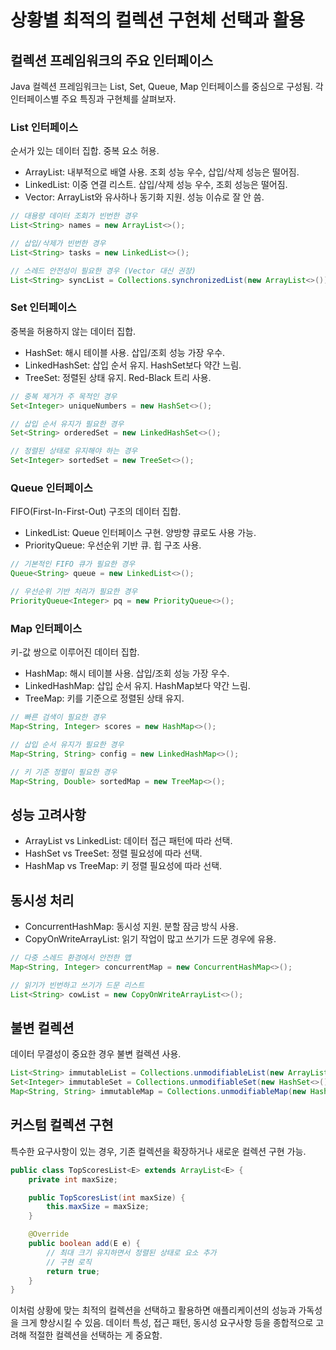 # 상황별 최적의 컬렉션 구현체 선택과 활용

## 컬렉션 프레임워크의 주요 인터페이스

Java 컬렉션 프레임워크는 List, Set, Queue, Map 인터페이스를 중심으로 구성됨. 각 인터페이스별 주요 특징과 구현체를 살펴보자.

### List 인터페이스

순서가 있는 데이터 집합. 중복 요소 허용.

- ArrayList: 내부적으로 배열 사용. 조회 성능 우수, 삽입/삭제 성능은 떨어짐.
- LinkedList: 이중 연결 리스트. 삽입/삭제 성능 우수, 조회 성능은 떨어짐.
- Vector: ArrayList와 유사하나 동기화 지원. 성능 이슈로 잘 안 씀.

```java
// 대용량 데이터 조회가 빈번한 경우
List<String> names = new ArrayList<>();

// 삽입/삭제가 빈번한 경우
List<String> tasks = new LinkedList<>();

// 스레드 안전성이 필요한 경우 (Vector 대신 권장)
List<String> syncList = Collections.synchronizedList(new ArrayList<>());
```

### Set 인터페이스

중복을 허용하지 않는 데이터 집합.

- HashSet: 해시 테이블 사용. 삽입/조회 성능 가장 우수.
- LinkedHashSet: 삽입 순서 유지. HashSet보다 약간 느림.
- TreeSet: 정렬된 상태 유지. Red-Black 트리 사용.

```java
// 중복 제거가 주 목적인 경우
Set<Integer> uniqueNumbers = new HashSet<>();

// 삽입 순서 유지가 필요한 경우
Set<String> orderedSet = new LinkedHashSet<>();

// 정렬된 상태로 유지해야 하는 경우
Set<Integer> sortedSet = new TreeSet<>();
```

### Queue 인터페이스

FIFO(First-In-First-Out) 구조의 데이터 집합.

- LinkedList: Queue 인터페이스 구현. 양방향 큐로도 사용 가능.
- PriorityQueue: 우선순위 기반 큐. 힙 구조 사용.

```java
// 기본적인 FIFO 큐가 필요한 경우
Queue<String> queue = new LinkedList<>();

// 우선순위 기반 처리가 필요한 경우
PriorityQueue<Integer> pq = new PriorityQueue<>();
```

### Map 인터페이스

키-값 쌍으로 이루어진 데이터 집합.

- HashMap: 해시 테이블 사용. 삽입/조회 성능 가장 우수.
- LinkedHashMap: 삽입 순서 유지. HashMap보다 약간 느림.
- TreeMap: 키를 기준으로 정렬된 상태 유지.

```java
// 빠른 검색이 필요한 경우
Map<String, Integer> scores = new HashMap<>();

// 삽입 순서 유지가 필요한 경우
Map<String, String> config = new LinkedHashMap<>();

// 키 기준 정렬이 필요한 경우
Map<String, Double> sortedMap = new TreeMap<>();
```

## 성능 고려사항

- ArrayList vs LinkedList: 데이터 접근 패턴에 따라 선택.
- HashSet vs TreeSet: 정렬 필요성에 따라 선택.
- HashMap vs TreeMap: 키 정렬 필요성에 따라 선택.

## 동시성 처리

- ConcurrentHashMap: 동시성 지원. 분할 잠금 방식 사용.
- CopyOnWriteArrayList: 읽기 작업이 많고 쓰기가 드문 경우에 유용.

```java
// 다중 스레드 환경에서 안전한 맵
Map<String, Integer> concurrentMap = new ConcurrentHashMap<>();

// 읽기가 빈번하고 쓰기가 드문 리스트
List<String> cowList = new CopyOnWriteArrayList<>();
```

## 불변 컬렉션

데이터 무결성이 중요한 경우 불변 컬렉션 사용.

```java
List<String> immutableList = Collections.unmodifiableList(new ArrayList<>());
Set<Integer> immutableSet = Collections.unmodifiableSet(new HashSet<>());
Map<String, String> immutableMap = Collections.unmodifiableMap(new HashMap<>());
```

## 커스텀 컬렉션 구현

특수한 요구사항이 있는 경우, 기존 컬렉션을 확장하거나 새로운 컬렉션 구현 가능.

```java
public class TopScoresList<E> extends ArrayList<E> {
    private int maxSize;

    public TopScoresList(int maxSize) {
        this.maxSize = maxSize;
    }

    @Override
    public boolean add(E e) {
        // 최대 크기 유지하면서 정렬된 상태로 요소 추가
        // 구현 로직
        return true;
    }
}
```

이처럼 상황에 맞는 최적의 컬렉션을 선택하고 활용하면 애플리케이션의 성능과 가독성을 크게 향상시킬 수 있음. 데이터 특성, 접근 패턴, 동시성 요구사항 등을 종합적으로 고려해 적절한 컬렉션을 선택하는 게 중요함.
